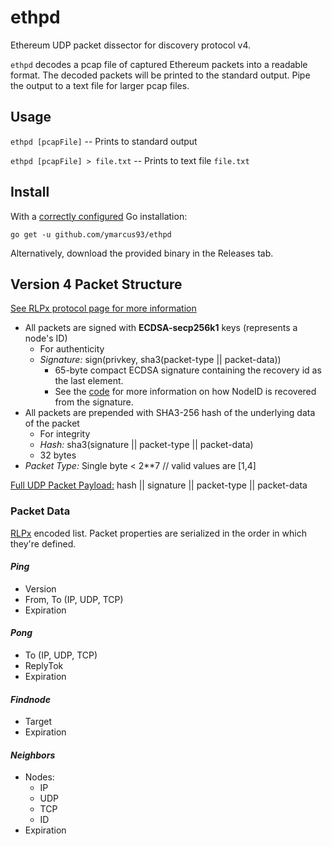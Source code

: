 # ethpd
Ethereum UDP packet dissector for discovery protocol v4.

`ethpd` decodes a pcap file of captured Ethereum packets into a readable format.
The decoded packets will be printed to the standard output. Pipe the output to a text file for larger pcap files.

## Usage
`ethpd [pcapFile]` -- Prints to standard output

`ethpd [pcapFile] > file.txt` -- Prints to text file `file.txt`

## Install

With a [correctly configured](https://golang.org/doc/code.html#GOPATH) Go installation:

```
go get -u github.com/ymarcus93/ethpd
```

Alternatively, download the provided binary in the Releases tab.

## Version 4 Packet Structure
[See RLPx protocol page for more information](https://github.com/ethereum/devp2p/blob/master/rlpx.md)

* All packets are signed with **ECDSA-secp256k1** keys (represents a node's ID)
	- For authenticity
	- _Signature:_ sign(privkey, sha3(packet-type || packet-data))
		- 65-byte compact ECDSA signature containing the recovery id as the last element.
		- See the [code](https://github.com/ethereum/go-ethereum/blob/master/crypto/secp256k1/secp256.go#L68) for more information on how NodeID is recovered from the signature.
* All packets are prepended with SHA3-256 hash of the underlying data of the packet
	- For integrity
	- _Hash:_ sha3(signature || packet-type || packet-data)
	- 32 bytes
* _Packet Type:_ Single byte < 2**7 // valid values are [1,4]

<u>Full UDP Packet Payload:</u> hash || signature || packet-type || packet-data

### Packet Data ###
[RLPx](https://github.com/ethereum/devp2p/blob/master/rlpx.md#node-discovery) encoded list. Packet properties are serialized in the order in which they're defined.

#### _Ping_ ####
* Version
* From, To (IP, UDP, TCP)
* Expiration

#### _Pong_ ####
* To (IP, UDP, TCP)
* ReplyTok
* Expiration

#### _Findnode_ ####
* Target
* Expiration

#### _Neighbors_ ####
* Nodes:
	- IP
	- UDP
	- TCP
	- ID
* Expiration